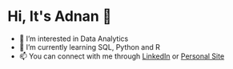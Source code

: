 # Hi, It's Adnan 👋

- 👀 I’m interested in Data Analytics
- 🌱 I’m currently learning SQL, Python and R
- 📫 You can connect with me through [LinkedIn](https://www.linkedin.com/in/adnanrahmanpoor) or [Personal Site](https://adnanrahmanpoor.github.io)

<!---
AdnanRahmanpoor/AdnanRahmanpoor is a ✨ special ✨ repository because its `README.md` (this file) appears on your GitHub profile.
You can click the Preview link to take a look at your changes.
--->
